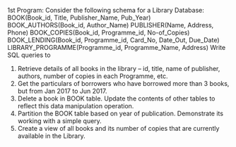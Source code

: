 1st Program:
Consider the following schema for a Library Database:
BOOK(Book_id, Title, Publisher_Name, Pub_Year)
BOOK_AUTHORS(Book_id, Author_Name)
PUBLISHER(Name, Address, Phone)
BOOK_COPIES(Book_id, Programme_id, No-of_Copies)
BOOK_LENDING(Book_id, Programme_id, Card_No, Date_Out, Due_Date)
LIBRARY_PROGRAMME(Programme_id, Programme_Name, Address)
Write SQL queries to
1. Retrieve details of all books in the library – id, title, name of publisher, authors, number of copies in 
each Programme, etc.
2. Get the particulars of borrowers who have borrowed more than 3 books, but from Jan 2017 to Jun 2017.
3. Delete a book in BOOK table. Update the contents of other tables to reflect this data manipulation 
operation.
4. Partition the BOOK table based on year of publication. Demonstrate its working with a simple query.
5. Create a view of all books and its number of copies that are currently available in the Library.
